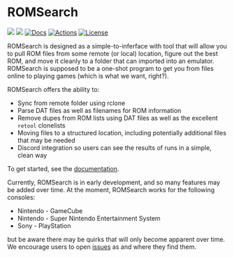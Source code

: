 # ROMSearch

[![](https://img.shields.io/pypi/v/romsearch.svg?label=PyPI&style=flat-square)](https://pypi.org/pypi/romsearch/)
[![](https://img.shields.io/pypi/pyversions/romsearch.svg?label=Python&color=yellow&style=flat-square)](https://pypi.org/pypi/romsearch/)
[![Docs](https://readthedocs.org/projects/romsearch/badge/?version=latest&style=flat-square)](https://romsearch.readthedocs.io/en/latest/)
[![Actions](https://img.shields.io/github/actions/workflow/status/bbtufty/romsearch/build_test.yaml?branch=main&style=flat-square)](https://github.com/bbtufty/romsearch/actions)
[![License](https://img.shields.io/badge/license-GNUv3-blue.svg?label=License&style=flat-square)](LICENSE)

ROMSearch is designed as a simple-to-inferface with tool that will allow you to pull ROM files from some remote (or
local) location, figure out the best ROM, and move it cleanly to a folder that can imported into an emulator. ROMSearch
is supposed to be a one-shot program to get you from files online to playing games (which is what we want, right?).

ROMSearch offers the ability to:

* Sync from remote folder using rclone
* Parse DAT files as well as filenames for ROM information
* Remove dupes from ROM lists using DAT files as well as the excellent ``retool`` clonelists
* Moving files to a structured location, including potentially additional files that may be needed
* Discord integration so users can see the results of runs in a simple, clean way

To get started, see the [documentation](https://romsearch.readthedocs.io/en/latest/).

Currently, ROMSearch is in early development, and so many features may be added over time. At the moment, ROMSearch
works for the following consoles:

* Nintendo - GameCube
* Nintendo - Super Nintendo Entertainment System
* Sony - PlayStation

but be aware there may be quirks that will only become apparent over time. We encourage users to open
[issues](https://github.com/bbtufty/romsearch/issues) as and where they find them.